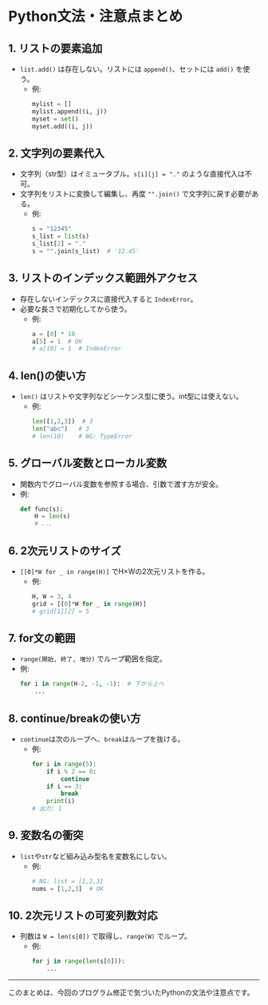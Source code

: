 # Python文法・注意点まとめ

## 1. リストの要素追加
- `list.add()` は存在しない。リストには `append()`、セットには `add()` を使う。
  - 例:
    ```python
    mylist = []
    mylist.append((i, j))
    myset = set()
    myset.add((i, j))
    ```

## 2. 文字列の要素代入
- 文字列（str型）はイミュータブル。`s[i][j] = "."` のような直接代入は不可。
- 文字列をリストに変換して編集し、再度 `"".join()` で文字列に戻す必要がある。
  - 例:
    ```python
    s = "12345"
    s_list = list(s)
    s_list[2] = "."
    s = "".join(s_list)  # '12.45'
    ```

## 3. リストのインデックス範囲外アクセス
- 存在しないインデックスに直接代入すると `IndexError`。
- 必要な長さで初期化してから使う。
  - 例:
    ```python
    a = [0] * 10
    a[5] = 1  # OK
    # a[10] = 1  # IndexError
    ```

## 4. len()の使い方
- `len()` はリストや文字列などシーケンス型に使う。int型には使えない。
  - 例:
    ```python
    len([1,2,3])  # 3
    len("abc")   # 3
    # len(10)    # NG: TypeError
    ```

## 5. グローバル変数とローカル変数
- 関数内でグローバル変数を参照する場合、引数で渡す方が安全。
- 例:
    ```python
    def func(s):
        H = len(s)
        # ...
    ```

## 6. 2次元リストのサイズ
- `[[0]*W for _ in range(H)]` でH×Wの2次元リストを作る。
  - 例:
    ```python
    H, W = 3, 4
    grid = [[0]*W for _ in range(H)]
    # grid[1][2] = 5
    ```

## 7. for文の範囲
- `range(開始, 終了, 増分)` でループ範囲を指定。
- 例:
    ```python
    for i in range(H-2, -1, -1):  # 下から上へ
        ...
    ```

## 8. continue/breakの使い方
- `continue`は次のループへ、`break`はループを抜ける。
  - 例:
    ```python
    for i in range(5):
        if i % 2 == 0:
            continue
        if i == 3:
            break
        print(i)
    # 出力: 1
    ```

## 9. 変数名の衝突
- `list`や`str`など組み込み型名を変数名にしない。
  - 例:
    ```python
    # NG: list = [1,2,3]
    nums = [1,2,3]  # OK
    ```

## 10. 2次元リストの可変列数対応
- 列数は `W = len(s[0])` で取得し、`range(W)` でループ。
  - 例:
    ```python
    for j in range(len(s[0])):
        ...
    ```

---

このまとめは、今回のプログラム修正で気づいたPythonの文法や注意点です。
